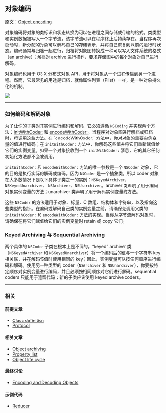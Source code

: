 ## 对象编码

原文：[Object encoding](https://developer.apple.com/library/archive/documentation/General/Conceptual/DevPedia-CocoaCore/ObjectEncoding.html#//apple_ref/doc/uid/TP40008195-CH40-SW1)

对象编码将对象的类标识和状态转换为可以在进程之间存储或传输的格式。类类型和实例数据被写入一个字节流，该字节流可以在程序终止后持续存在。当程序再次启动时，新分配的对象可以解码自己的存储表示，并将自己恢复到以前的运行时状态。编码通常与归档一起进行，归档将对象图转换成一种可以写入文件系统的格式（an archive）；解档对 archive 进行操作，要求存储图中的每个对象对自己进行解码。

对象编码也用于 OS X 分布式对象 API，用于将对象从一个进程传输到另一个进程。然而，它最常见的用途是归档，就像属性列表（Plist）一样，是一种对象持久化的机制。

![](https://gitee.com/junteng/images/raw/master/img/20220116184418.png)

---

### 如何编码和解码对象

为了让你的子类对其实例进行编码和解码，它必须遵循 `NSCoding` 并实现两个方法：[initWithCoder:](https://developer.apple.com/library/archive/documentation/LegacyTechnologies/WebObjects/WebObjects_3.5/Reference/Frameworks/ObjC/Foundation/Protocols/NSCoding/Description.html#//apple_ref/occ/intfm/NSCoding/initWithCoder:) 和 [encodeWithCoder:](https://developer.apple.com/library/archive/documentation/LegacyTechnologies/WebObjects/WebObjects_3.5/Reference/Frameworks/ObjC/Foundation/Protocols/NSCoding/Description.html#//apple_ref/occ/intfm/NSCoding/encodeWithCoder:)。当程序对对象图进行解档或归档时，将调用这些方法。在 `encodeWithCoder:` 方法中，你对对象的重要实例变量的值进行编码；在 `initWithCoder:` 方法中，你解码这些值并将它们重新赋值给它们的实例变量。如果一个对象接收到一个 `initWithCoder:` 消息，它的其它任何初始化方法都不会被调用。

`initWithCoder:` 和 `encodeWithCoder:` 方法的唯一参数是一个 `NSCoder` 对象，它的目的是执行实际的解码或编码。因为 `NSCoder` 是一个抽象类，所以 coder 对象在大多数情况下是以下具体子类之一的实例：`NSKeyedArchiver`、`NSKeyedUnarchiver`、 `NSArchiver`、`NSUnarchiver`。archiver 类声明了用于编码对象实例变量的方法；unarchiver 类声明了用于解码实例变量的方法。

这些 `NSCoder` 的方法适用于对象、标量、C 数组、结构体和字符串，以及指向这些类型的指针。在编码或解码自己类的实例变量之前，请确保先调用父类的 `initWithCoder:` 和 `encodeWithCoder:` 方法的实现。当你从字节流解码对象时，请确保在将它们赋值给它们的实例变量时 retain 或 copy 它们。

### Keyed Archiving 与 Sequential Archiving

两个具体的 `NSCoder` 子类在根本上是不同的。“keyed” archiver 类（`NSKeyedArchiver` 和 `NSKeyedUnarchiver`）将一个编码后的值与一个字符串 key 相关联，并在解码该值时使用相同的 key；因此，实例变量可以按任何顺序进行编码和解码。使用另一种类型的 coder（`NSArchiver` 和 `NSUnarchiver`），你要按特定顺序对实例变量进行编码，并且必须按相同顺序对它们进行解码。sequential coders 只能用于遗留代码；新的子类应该使用 keyed archive coders。

---

### 相关

#### 前提文章

* [Class definition](https://developer.apple.com/library/archive/documentation/General/Conceptual/DevPedia-CocoaCore/ClassDefinition.html#//apple_ref/doc/uid/TP40008195-CH6-SW1)
* [Protocol](https://developer.apple.com/library/archive/documentation/General/Conceptual/DevPedia-CocoaCore/Protocol.html#//apple_ref/doc/uid/TP40008195-CH45-SW1)

#### 相关文章

- [Object archiving](https://developer.apple.com/library/archive/documentation/General/Conceptual/DevPedia-CocoaCore/Archiving.html#//apple_ref/doc/uid/TP40008195-CH1-SW1)
- [Property list](https://developer.apple.com/library/archive/documentation/General/Conceptual/DevPedia-CocoaCore/PropertyList.html#//apple_ref/doc/uid/TP40008195-CH44-SW1)
- [Object life cycle](https://developer.apple.com/library/archive/documentation/General/Conceptual/DevPedia-CocoaCore/ObjectLifeCycle.html#//apple_ref/doc/uid/TP40008195-CH55-SW1)

#### 最终讨论

* [Encoding and Decoding Objects](https://developer.apple.com/library/archive/documentation/Cocoa/Conceptual/Archiving/Articles/codingobjects.html#//apple_ref/doc/uid/20000948)

#### 示例代码

- [Reducer](https://developer.apple.com/library/archive/samplecode/Reducer/Introduction/Intro.html#//apple_ref/doc/uid/DTS10003626)